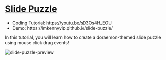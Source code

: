 # [Slide Puzzle](https://youtu.be/sD3Os4H_EOU)
- Coding Tutorial: https://youtu.be/sD3Os4H_EOU
- Demo: https://imkennyyip.github.io/slide-puzzle/

In this tutorial, you will learn how to create a doraemon-themed slide puzzle using mouse click drag events!

![slide-puzzle-preview](https://user-images.githubusercontent.com/78777681/163032087-dd7f31fc-b3bb-43ba-baee-2ebbef28dd35.png)
